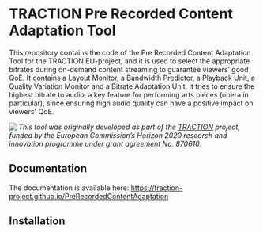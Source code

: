 # TRACTION Pre Recorded Content Adaptation Tool

This repository contains the code of the Pre Recorded Content Adaptation Tool for the TRACTION EU-project, and it is used to select the appropriate bitrates during on-demand content streaming to guarantee viewers’ good QoE. It contains a Layout Monitor, a Bandwidth Predictor, a Playback Unit, a Quality Variation Monitor and a Bitrate Adaptation Unit. It tries to ensure the highest bitrate to audio, a key feature for performing arts pieces (opera in particular), since ensuring high audio quality can have a positive impact on viewers' QoE.

<img src="https://www.traction-project.eu/wp-content/uploads/sites/3/2020/02/Logo-cabecera-Traction.png" align="left"/><em>This tool was originally developed as part of the <a href="https://www.traction-project.eu/">TRACTION</a> project, funded by the European Commission’s <a hef="http://ec.europa.eu/programmes/horizon2020/">Horizon 2020</a> research and innovation programme under grant agreement No. 870610.</em>

## Documentation

The documentation is available here: https://traction-project.github.io/PreRecordedContentAdaptation

## Installation

